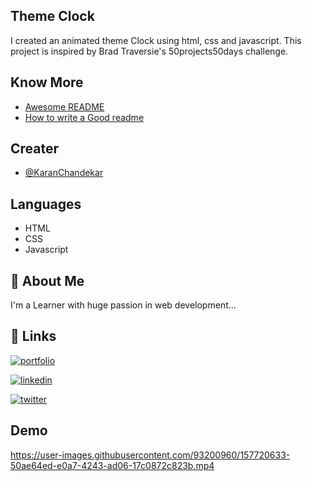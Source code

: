 ## Theme Clock

I created an animated theme Clock using html, css and javascript. This project is inspired by Brad Traversie's 50projects50days challenge.


## Know More

 - [Awesome README](https://github.com/matiassingers/awesome-readme)
 - [How to write a Good readme](https://bulldogjob.com/news/449-how-to-write-a-good-readme-for-your-github-project)


## Creater

- [@KaranChandekar](https://github.com/KaranChandekar)


## Languages

- HTML
- CSS
- Javascript


## 🚀 About Me

I'm a Learner with huge passion in web development...


## 🔗 Links

[![portfolio](https://img.shields.io/badge/my_portfolio-000?style=for-the-badge&logo=ko-fi&logoColor=white)](https://portfolio-me-karanchandekar.vercel.app/)

[![linkedin](https://img.shields.io/badge/linkedin-0A66C2?style=for-the-badge&logo=linkedin&logoColor=white)](https://www.linkedin.com/in/karan-chandekar-a87263219/)

[![twitter](https://img.shields.io/badge/twitter-1DA1F2?style=for-the-badge&logo=twitter&logoColor=white)](https://twitter.com/karan_chandekar)


## Demo

https://user-images.githubusercontent.com/93200960/157720633-50ae64ed-e0a7-4243-ad06-17c0872c823b.mp4

